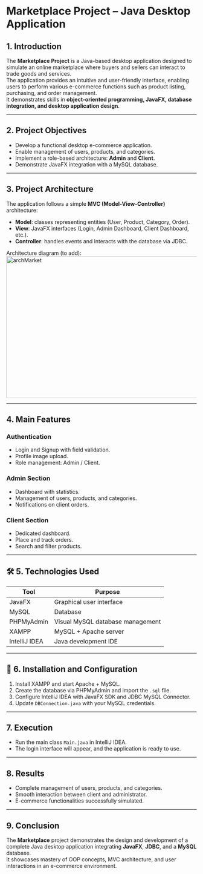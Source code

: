 # Marketplace Project – Java Desktop Application

## 1. Introduction
The **Marketplace Project** is a Java-based desktop application designed to simulate an online marketplace where buyers and sellers can interact to trade goods and services.  
The application provides an intuitive and user-friendly interface, enabling users to perform various e-commerce functions such as product listing, purchasing, and order management.  
It demonstrates skills in **object-oriented programming, JavaFX, database integration, and desktop application design**.

---

## 2. Project Objectives
- Develop a functional desktop e-commerce application.
- Enable management of users, products, and categories.
- Implement a role-based architecture: **Admin** and **Client**.
- Demonstrate JavaFX integration with a MySQL database.

---

## 3. Project Architecture
The application follows a simple **MVC (Model-View-Controller)** architecture:  
- **Model**: classes representing entities (User, Product, Category, Order).  
- **View**: JavaFX interfaces (Login, Admin Dashboard, Client Dashboard, etc.).  
- **Controller**: handles events and interacts with the database via JDBC.  

Architecture diagram (to add):  
<img width="553" height="375" alt="archMarket" src="https://github.com/user-attachments/assets/6d074804-d944-49bd-ac17-a4d90e543db0" />


---

## 4. Main Features

### Authentication
- Login and Signup with field validation.
- Profile image upload.
- Role management: Admin / Client.

### Admin Section
- Dashboard with statistics.
- Management of users, products, and categories.
- Notifications on client orders.

### Client Section
- Dedicated dashboard.
- Place and track orders.
- Search and filter products.

---

## 🛠️ 5. Technologies Used

| Tool           | Purpose                                    |
|----------------|--------------------------------------------|
| JavaFX          | Graphical user interface                   |
| MySQL           | Database                                   |
| PHPMyAdmin      | Visual MySQL database management           |
| XAMPP           | MySQL + Apache server                       |
| IntelliJ IDEA   | Java development IDE                        |

---

## 📂 6. Installation and Configuration
1. Install XAMPP and start Apache + MySQL.
2. Create the database via PHPMyAdmin and import the `.sql` file.
3. Configure IntelliJ IDEA with JavaFX SDK and JDBC MySQL Connector.
4. Update `DBConnection.java` with your MySQL credentials.

---

## 7. Execution
- Run the main class `Main.java` in IntelliJ IDEA.  
- The login interface will appear, and the application is ready to use.

---


## 8. Results
- Complete management of users, products, and categories.
- Smooth interaction between client and administrator.
- E-commerce functionalities successfully simulated.

---

## 9. Conclusion
The **Marketplace** project demonstrates the design and development of a complete Java desktop application integrating **JavaFX**, **JDBC**, and a **MySQL** database.  
It showcases mastery of OOP concepts, MVC architecture, and user interactions in an e-commerce environment.
